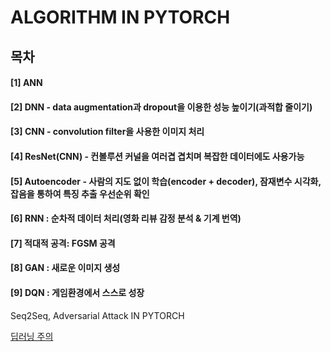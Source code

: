 # ALGORITHM IN PYTORCH 
## 목차
#### [1] ANN
#### [2] DNN - data augmentation과 dropout을 이용한 성능 높이기(과적합 줄이기)
#### [3] CNN - convolution filter을 사용한 이미지 처리
#### [4] ResNet(CNN) - 컨볼루션 커널을 여러겹 겹치며 복잡한 데이터에도 사용가능
#### [5] Autoencoder - 사람의 지도 없이 학습(encoder + decoder), 잠재변수 시각화, 잡음을 통하여 특징 추출 우선순위 확인
#### [6] RNN : 순차적 데이터 처리(영화 리뷰 감정 분석 & 기계 번역)
#### [7] 적대적 공격: FGSM 공격
#### [8] GAN : 새로운 이미지 생성
#### [9] DQN : 게임환경에서 스스로 성장
Seq2Seq, Adversarial Attack IN PYTORCH

[딥러닝 주의](https://www.notion.so/8-d72569a210ff489f9242ff74a831e5a4)
